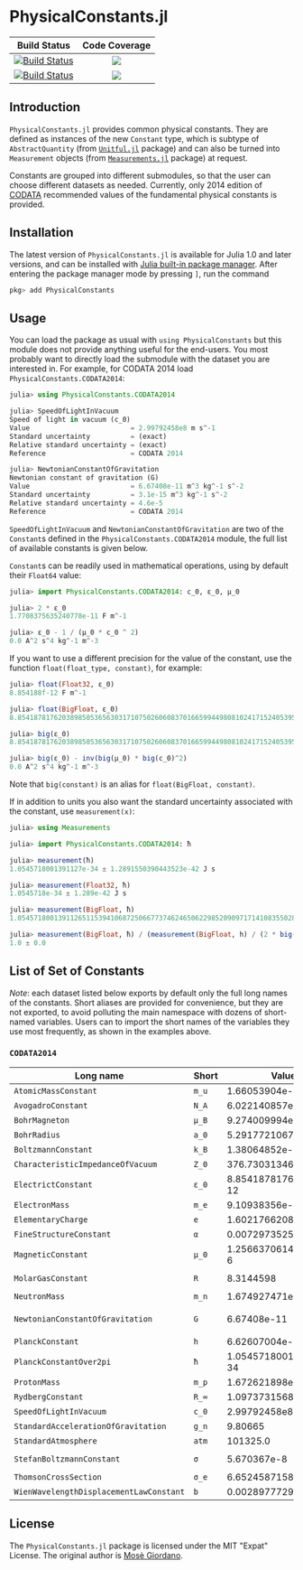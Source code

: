 # PhysicalConstants.jl

| **Build Status**                          | **Code Coverage**               |
|:-----------------------------------------:|:-------------------------------:|
| [![Build Status][travis-img]][travis-url] | [![][coveral-img]][coveral-url] |
| [![Build Status][appvey-img]][appvey-url] | [![][codecov-img]][codecov-url] |

Introduction
------------

`PhysicalConstants.jl` provides common physical constants.  They are defined as
instances of the new `Constant` type, which is subtype of `AbstractQuantity`
(from [`Unitful.jl`](https://github.com/ajkeller34/Unitful.jl) package) and can
also be turned into `Measurement` objects (from
[`Measurements.jl`](https://github.com/JuliaPhysics/Measurements.jl) package) at
request.

Constants are grouped into different submodules, so that the user can choose
different datasets as needed.  Currently, only 2014 edition of
[CODATA](https://physics.nist.gov/cuu/Constants/) recommended values of the
fundamental physical constants is provided.

Installation
------------

The latest version of `PhysicalConstants.jl` is available for Julia 1.0 and
later versions, and can be installed with [Julia built-in package
manager](https://julialang.github.io/Pkg.jl/stable/).  After entering the
package manager mode by pressing `]`, run the command

```julia
pkg> add PhysicalConstants
```

Usage
-----

You can load the package as usual with `using PhysicalConstants` but this module
does not provide anything useful for the end-users.  You most probably want to
directly load the submodule with the dataset you are interested in.  For
example, for CODATA 2014 load `PhysicalConstants.CODATA2014`:

```julia
julia> using PhysicalConstants.CODATA2014

julia> SpeedOfLightInVacuum
Speed of light in vacuum (c_0)
Value                         = 2.99792458e8 m s^-1
Standard uncertainty          = (exact)
Relative standard uncertainty = (exact)
Reference                     = CODATA 2014

julia> NewtonianConstantOfGravitation
Newtonian constant of gravitation (G)
Value                         = 6.67408e-11 m^3 kg^-1 s^-2
Standard uncertainty          = 3.1e-15 m^3 kg^-1 s^-2
Relative standard uncertainty = 4.6e-5
Reference                     = CODATA 2014
```

`SpeedOfLightInVacuum` and `NewtonianConstantOfGravitation` are two of the
`Constant`s defined in the `PhysicalConstants.CODATA2014` module, the full list
of available constants is given below.

`Constant`s can be readily used in mathematical operations, using by default
their `Float64` value:

```julia
julia> import PhysicalConstants.CODATA2014: c_0, ε_0, μ_0

julia> 2 * ε_0
1.7708375635240778e-11 F m^-1

julia> ε_0 - 1 / (μ_0 * c_0 ^ 2)
0.0 A^2 s^4 kg^-1 m^-3
```

If you want to use a different precision for the value of the constant, use the
function `float(float_type, constant)`, for example:

```julia
julia> float(Float32, ε_0)
8.854188f-12 F m^-1

julia> float(BigFloat, ε_0)
8.854187817620389850536563031710750260608370166599449808102417152405395095459979e-12 F m^-1

julia> big(ε_0)
8.854187817620389850536563031710750260608370166599449808102417152405395095459979e-12 F m^-1

julia> big(ε_0) - inv(big(μ_0) * big(c_0)^2)
0.0 A^2 s^4 kg^-1 m^-3
```

Note that `big(constant)` is an alias for `float(BigFloat, constant)`.

If in addition to units you also want the standard uncertainty associated with
the constant, use `measurement(x)`:

```julia
julia> using Measurements

julia> import PhysicalConstants.CODATA2014: ħ

julia> measurement(ħ)
1.0545718001391127e-34 ± 1.2891550390443523e-42 J s

julia> measurement(Float32, ħ)
1.0545718e-34 ± 1.289e-42 J s

julia> measurement(BigFloat, ħ)
1.054571800139112651153941068725066773746246506229852090971714108355028066256094e-34 ± 1.289155039044352219727958483317366332479123130497697234856105486877064060837251e-42 J s

julia> measurement(BigFloat, ħ) / (measurement(BigFloat, h) / (2 * big(pi)))
1.0 ± 0.0
```

List of Set of Constants
------------------------

*Note*: each dataset listed below exports by default only the full long names of
the constants.  Short aliases are provided for convenience, but they are not
exported, to avoid polluting the main namespace with dozens of short-named
variables.  Users can to import the short names of the variables they use most
frequently, as shown in the examples above.

<!--
using PhysicalConstants.CODATA2014, Unitful
import PhysicalConstants: Constant, name

const constants = names(CODATA2014)
const others = setdiff(names(CODATA2014, all = true), constants)

symbol(::Constant{sym}) where sym = sym
println("| Long name | Short | Value | Unit |")
println("| --------- | ----- | ----- | ---- |")
for c in getfield.(Ref(CODATA2014), constants)
    if c isa Constant
        sym = others[findall(x -> c == getfield(CODATA2014, x), others)][1]
        println("| `", symbol(c), "` | `", sym, "` | ", ustrip(float(c)), " | ",
                unit(c) == Unitful.NoUnits ? "" : "`$(unit(c))`", " |")
    end
end
-->

### `CODATA2014`

| Long name                               | Short | Value                  | Unit             |
| ---------                               | ----- | -----                  | ----             |
| `AtomicMassConstant`                    | `m_u` | 1.66053904e-27         | `kg`             |
| `AvogadroConstant`                      | `N_A` | 6.022140857e23         | `mol^-1`         |
| `BohrMagneton`                          | `μ_B` | 9.274009994e-24        | `J T^-1`         |
| `BohrRadius`                            | `a_0` | 5.2917721067e-11       | `m`              |
| `BoltzmannConstant`                     | `k_B` | 1.38064852e-23         | `J K^-1`         |
| `CharacteristicImpedanceOfVacuum`       | `Z_0` | 376.73031346177066     | `Ω`              |
| `ElectrictConstant`                     | `ε_0` | 8.854187817620389e-12  | `F m^-1`         |
| `ElectronMass`                          | `m_e` | 9.10938356e-31         | `kg`             |
| `ElementaryCharge`                      | `e`   | 1.6021766208e-19       | `C`              |
| `FineStructureConstant`                 | `α`   | 0.0072973525664        |                  |
| `MagneticConstant`                      | `μ_0` | 1.2566370614359173e-6  | `N A^-2`         |
| `MolarGasConstant`                      | `R`   | 8.3144598              | `J K^-1 mol^-1`  |
| `NeutronMass`                           | `m_n` | 1.674927471e-27        | `kg`             |
| `NewtonianConstantOfGravitation`        | `G`   | 6.67408e-11            | `m^3 kg^-1 s^-2` |
| `PlanckConstant`                        | `h`   | 6.62607004e-34         | `J s`            |
| `PlanckConstantOver2pi`                 | `ħ`   | 1.0545718001391127e-34 | `J s`            |
| `ProtonMass`                            | `m_p` | 1.672621898e-27        | `kg`             |
| `RydbergConstant`                       | `R_∞` | 1.0973731568508e7      | `m^-1`           |
| `SpeedOfLightInVacuum`                  | `c_0` | 2.99792458e8           | `m s^-1`         |
| `StandardAccelerationOfGravitation`     | `g_n` | 9.80665                | `m s^-2`         |
| `StandardAtmosphere`                    | `atm` | 101325.0               | `Pa`             |
| `StefanBoltzmannConstant`               | `σ`   | 5.670367e-8            | `W m^-2 K^-4`    |
| `ThomsonCrossSection`                   | `σ_e` | 6.6524587158e-29       | `m^2`            |
| `WienWavelengthDisplacementLawConstant` | `b`   | 0.0028977729           | `K m`            |

License
-------

The `PhysicalConstants.jl` package is licensed under the MIT "Expat" License.
The original author is [Mosè Giordano](https://github.com/giordano/).


[travis-img]: https://travis-ci.org/JuliaPhysics/PhysicalConstants.jl.svg?branch=master
[travis-url]: https://travis-ci.org/JuliaPhysics/PhysicalConstants.jl

[appvey-img]: https://ci.appveyor.com/api/projects/status/ct2nx2t38hok2vy0?svg=true
[appvey-url]: https://ci.appveyor.com/project/giordano/constants-jl

[coveral-img]: https://coveralls.io/repos/github/JuliaPhysics/PhysicalConstants.jl/badge.svg?branch=master
[coveral-url]: https://coveralls.io/github/JuliaPhysics/PhysicalConstants.jl?branch=master

[codecov-img]: https://codecov.io/gh/JuliaPhysics/PhysicalConstants.jl/branch/master/graph/badge.svg
[codecov-url]: https://codecov.io/gh/JuliaPhysics/PhysicalConstants.jl
